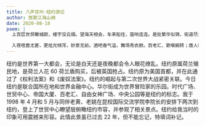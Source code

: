 ```yaml
---
title: 八声甘州·纽约游记
author: 放歌江海山阙
date: 2020-08-18
poem: |
  上百层世贸瞰城颜，楼宇没云烟。望海天相会，车来船往，笛响连连。是处繁华似锦，街道尽光鲜。目远女神处，游客摩肩。

  入夜喧嚣尤甚，更炫光倾泻，妙景无前。酒吧香气溢，舞场秀衣掀。百老汇、歌喉婉转；唐人街，灯火映红天。无眠夜，摩都璀璨，思绪绵绵。
---
```


纽约是世界第一大都会，无论是白天还是夜晚都会令人眼花缭乱。纽约原属荷兰殖民地，是荷兰人花 60 荷兰盾购买，后被英国抢占。纽约原为美国首都，并在此通过了《权利法案》和《废奴法案》。纽约的崛起与第二次世界大战紧密关联。今日纽约是联合国所在地和世界金融中心。华尔街成为世界冒险家的乐园。时代广场、世贸中心、帝国大厦、百老汇、自由女神广场、中央公园等是纽约的标志。我于 1998 年 4 月和 5 月与同伴老黄、老姚在昆校国际交流学院李院长的安排下两次到纽约，登上了世贸中心瞭望层俯瞰纽约市容，并参观了相关景点。纽约给我当时的印象可用震撼来形容。此情此景虽已过去 22 年，但不能忘记，特填词补记。
